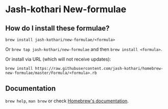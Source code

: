 # Jash-kothari New-formulae

## How do I install these formulae?
`brew install jash-kothari/new-formulae/<formula>`

Or `brew tap jash-kothari/new-formulae` and then `brew install <formula>`.

Or install via URL (which will not receive updates):

```
brew install https://raw.githubusercontent.com/jash-kothari/homebrew-new-formulae/master/Formula/<formula>.rb
```

## Documentation
`brew help`, `man brew` or check [Homebrew's documentation](https://docs.brew.sh).
